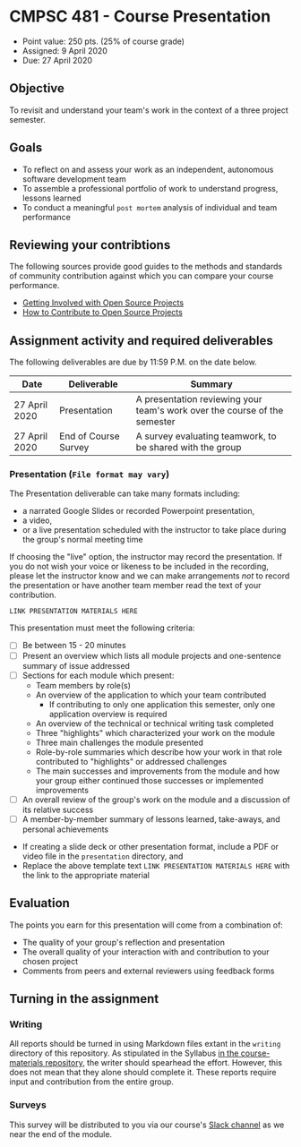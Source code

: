 # CMPSC 481 - Course Presentation

* Point value: 250 pts. (25% of course grade)
* Assigned: 9 April 2020
* Due: 27 April 2020

## Objective

To revisit and understand your team's work in the context of a three project semester.

## Goals

* To reflect on and assess your work as an independent, autonomous software development team
* To assemble a professional portfolio of work to understand progress, lessons learned
* To conduct a meaningful `post mortem` analysis of individual and team performance

## Reviewing your contribtions

The following sources provide good guides to the methods and standards of community contribution against which you can compare your course performance.

* [Getting Involved with Open Source Projects](https://blog.teamtreehouse.com/getting-involved-open-source-projects)
* [How to Contribute to Open Source Projects](https://opensource.guide/how-to-contribute/)

## Assignment activity and required deliverables

The following deliverables are due by 11:59 P.M. on the date below.

| Date            | Deliverable            | Summary                                                                                   | 
|-----------------|------------------------|-------------------------------------------------------------------------------------------|
| 27 April 2020   | Presentation           | A presentation reviewing your team's work over the course of the semester                 | 
| 27 April 2020   | End of Course Survey   | A survey evaluating teamwork, to be shared with the group                                 |

### Presentation (`File format may vary`)

The Presentation deliverable can take many formats including:

* a narrated Google Slides or recorded Powerpoint presentation, 
* a video, 
* or a live presentation scheduled with the instructor to take place during the group's normal meeting time

If choosing the "live" option, the instructor may record the presentation. If you do not wish your voice or likeness to be included in the recording, please let the instructor know and we can make arrangements _not_ to record the presentation or have another team member read the text of your contribution.

```
LINK PRESENTATION MATERIALS HERE
```

This presentation must meet the following criteria:

- [ ] Be between 15 - 20 minutes
- [ ] Present an overview which lists all module projects and one-sentence summary of issue addressed
- [ ] Sections for each module which present:
  * Team members by role(s)
  * An overview of the application to which your team contributed
    * If contributing to only one application this semester, only one application overview is required
  * An overview of the technical or technical writing task completed
  * Three "highlights" which characterized your work on the module
  * Three main challenges the module presented
  * Role-by-role summaries which describe how your work in that role contributed to "highlights" or addressed challenges
  * The main successes and improvements from the module and how your group either continued those successes or implemented improvements
- [ ] An overall review of the group's work on the module and a discussion of its relative success
- [ ] A member-by-member summary of lessons learned, take-aways, and personal achievements

* If creating a slide deck or other presentation format, include a PDF or video file in the `presentation` directory, and
* Replace the above template text `LINK PRESENTATION MATERIALS HERE` with the link to the appropriate material

## Evaluation

The points you earn for this presentation will come from a combination of:

* The quality of your group's reflection and presentation
* The overall quality of your interaction with and contribution to your chosen project
* Comments from peers and external reviewers using feedback forms

## Turning in the assignment

### Writing

All reports should be turned in using Markdown files extant in the `writing` directory of this repository. As stipulated in the Syllabus [in the course-materials repository](https://github.com/allegheny-college-cmpsc-481-spring-2020/course-materials), the writer should spearhead the effort. However, this does not mean that they alone should complete it. These reports require input and contribution from the entire group.

### Surveys

This survey will be distributed to you via our course's [Slack channel](http://cmpsc-481-sp-2020.slack.com) as we near the end of the module.
